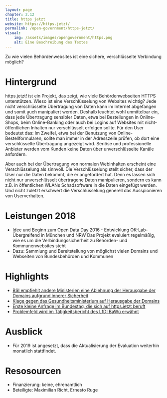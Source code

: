 ```yaml
---
layout: page
chapter: 2.12
title: https jetzt
website: https://https.jetzt/
permalink: /open-government/https-jetzt/
visual:
    img: /assets/images/opengovernment/https.png
    alt: Eine Beschreibung des Textes
---
```



Zu wie vielen Behördenwebsites ist eine sichere, verschlüsselte Verbindung möglich?

# Hintergrund

https.jetzt! ist ein Projekt, das zeigt, wie viele Behördenwebseiten HTTPS unterstützen. Wieso ist eine Verschlüsselung von Websites wichtig? Jede nicht verschlüsselte Übertragung von Daten kann im Internet abgefangen und somit auch manipuliert werden. Deshalb leuchtet wohl unmittelbar ein, dass jede Übertragung sensibler Daten, etwa bei Bestellungen in Online-Shops, beim Online-Banking oder auch bei Logins auf Websites mit nicht-öffentlichen Inhalten nur verschlüsselt erfolgen sollte. Für den User bedeutet das: Im Zweifel, etwa bei der Benutzung von Online-Bestellformularen, sollte man immer in der Adresszeile prüfen, ob dort eine verschlüsselte Übertragung angezeigt wird. Seriöse und professionelle Anbieter werden vom Kunden keine Daten über unverschlüsselte Kanäle anfordern.

Aber auch bei der Übertragung von normalen Webinhalten erscheint eine Verschlüsselung als sinnvoll. Die Verschlüsselung stellt sicher, dass der User nur die Daten bekommt, die er angefordert hat. Denn es lassen sich nicht nur unverschlüsselt übertragene Daten manipulieren, sondern es kann z.B. in öffentlichen WLANs Schadsoftware in die Daten eingefügt werden. Und nicht zuletzt erschwert die Verschlüsselung generell das Ausspionieren von Userverhalten.

# Leistungen 2018 

* Idee und Beginn zum Open Data Day 2016 - Entwicklung OK-Lab-Übergreifend in München und NRW
Das Projekt evaluiert regelmäßig, wie es um die Verbindungssicherheit zu Behörden- und Kommunenwebsites steht
* Dazu: Sammlung und Bereitstellung von möglichst vielen Domains und Webseiten von Bundesbehörden und Kommunen

# Highlights

* [BSI empfiehlt andere Ministerien eine Ablehnung der Herausgabe der Domains aufgrund innerer Sicherheit](https://fragdenstaat.de/anfrage/offenlegung-domainlisten/)
* [Klage gegen das Gesundheitsministerium auf Herausgabe der Domains](https://netzpolitik.org/2016/geheimniskraemerei-um-unsichere-domains-klage-gegen-intransparenz-der-bundesministerien/)
* [Erste kleine Anfrage im Bundestag, die sich auf https.jetzt beruft](https://kleineanfragen.de/bundestag/19/681-nutzung-von-verschluesselung-tsl-ssl-bzw-https-auf-internetseiten-von-bundesbehoerden)
* [Problemfeld wird im Tätigkeitsbericht des LfDI BaWü erwähnt](https://www.baden-wuerttemberg.datenschutz.de/wp-content/uploads/2019/02/LfDI-34.-Datenschutz-T%C3%A4tigkeitsbericht-Internet.pdf#page=84)


# Ausblick

* Für 2019 ist angesetzt, dass die Aktualisierung der Evaluation weiterhin monatlich stattfindet.


# Resosourcen

* Finanzierung: keine, ehrenamtlich
* Beteiligte: Maximilian Richt, Ernesto Ruge


